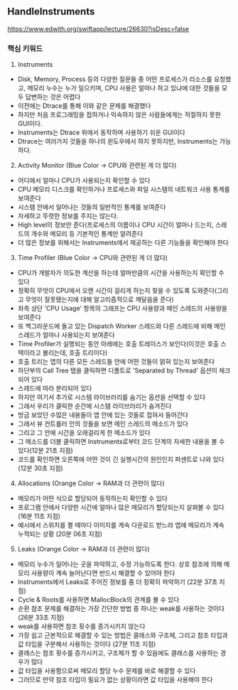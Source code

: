## HandleInstruments
https://www.edwith.org/swiftapp/lecture/26630?isDesc=false


### 핵심 키워드
1. Instruments
  - Disk, Memory, Process 등의 다양한 질문들 중 어떤 프로세스가 리소스를 요청했고, 메모리 누수는 누가 일으키며, CPU 사용은 얼마나 하고 있냐에 대한 것들을 모두 답변하는 것은 어렵다
  - 이전에는 Dtrace를 통해 이와 같은 문제를 해결했다
  - 하지만 처음 프로그래밍을 접하거나 익숙하지 않은 사람들에게는 적절하지 못한 GUI이다.
  - Instruments는 Dtrace 위에서 동작하며 사용하기 쉬운 GUI이다
  - Dtrace는 여러가지 것들을 하나의 윈도우에서 하지 못하지만, Instruments는 가능하다.
  
  
2. Activity Monitor (Blue Color -> CPU와 관련된 게 더 많다)
  - 어디에서 얼마나 CPU가 사용되는지 확인할 수 있다
  - CPU 메모리 디스크를 확인하거나 프로세스와 파일 시스템의 네트워크 사용 통계를 보여준다
  - 시스템 안에서 일어나는 것들의 일반적인 통계를 보여준다
  - 자세하고 뚜렷한 정보를 주지는 않는다. 
  - High level의 정보만 준다(프로세스의 이름이나 CPU 시간이 얼마나 드는지, 스레드의 개수와 메모리 등 기본적인 통계만 알려준다
  - 더 많은 정보를 위해서는 Instruments에서 제공하는 다른 기능들을 확인해야 한다
  
3. Time Profiler (Blue Color -> CPU와 관련된 게 더 많다)
  - CPU가 개발자가 의도한 계산을 하는데 얼마만큼의 시간을 사용하는지 확인할 수 있다
  - 정확히 무엇이 CPU에서 오랜 시간이 걸리게 하는지 찾을 수 있도록 도와준다(그리고 무엇이 잘못됐는지에 대해 알고리즘적으로 깨달음을 준다)
  - 좌측 상단 'CPU Usage' 항목의 그래프는 CPU 사용량과 메인 스레드의 사용량을 보여준다
  - 또 백그라운드에 돌고 있는 Dispatch Worker 스레드와 다른 스레드에 비해 메인 스레드가 얼마나 사용되는지 보여준다
  - Time Profiler가 실행되는 동안 아래에는 호출 트레이스가 보인다(이것은 호출 스택이라고 불리는데, 호출 트리이다)
  - 호출 트리는 앱의 다른 모든 스레드들 안에 어떤 것들이 얽혀 있는지 보여준다
  - 하단부의 Call Tree 탭을 클릭하면 디폴트로 'Separated by Thread' 옵션이 체크되어 있다
  - 스레드에 따라 분리되어 있다
  - 하지만 여기서 추가로 시스템 라이브러리를 숨기는 옵션을 선택할 수 있다
  - 그래서 우리가 클릭한 순간에 시스템 라이브러리가 숨겨진다
  - 방금 보았던 수많은 내용들이 앱 안에 있는 것들로 접혀서 들어간다
  - 그래서 뷰 컨트롤러 안의 것들을 보면 메인 스레드의 메소드가 있다
  - 그리고 그 안에 시간을 오래걸리게 한 메소드가 있다
  - 그 메소드를 더블 클릭하면 Instruments로부터 코드 단계의 자세한 내용을 볼 수 있다(12분 21초 지점)
  - 코드를 확인하면 오른쪽에 어떤 것이 긴 실행시간의 원인인지 퍼센트로 나와 있다(12분 30초 지점)  
  
  
4. Allocations (Orange Color -> RAM과 더 관련이 많다)
  - 메모리가 어떤 식으로 할당되어 동작하는지 확인할 수 있다
  - 프로그램 안에서 다양한 시간에 얼마나 많은 메모리가 할당되는지 살펴볼 수 있다(16분 11초 지점)
  - 예시에서 스위치를 켤 때마다 이미지를 계속 다운로드 받느라 앱에 메모리가 계속 누적되는 상황 (20분 06초 지점)
  
  
5. Leaks (Orange Color -> RAM과 더 관련이 많다)
  - 메모리 누수가 일어나는 곳을 파악하고, 수정 가능하도록 한다. 상호 참조에 의해 메모리 사용량이 계속 늘어난다면 반드시 해결할 수 있어야 한다
  - Instruments에서 Leaks로 주어진 정보를 좀 더 정확히 파악하기 (22분 37초 지점)
  - Cycle & Roots를 사용하면 MallocBlock의 관계를 볼 수 있다
  - 순환 참조 문제를 해결하는 가장 간단한 방법 중 하나는 weak를 사용하는 것이다 (26분 33초 지점)
  - weak를 사용하면 참조 횟수를 증가시키지 않는다
  - 가장 쉽고 근본적으로 해결할 수 있는 방법은 클래스와 구조체, 그리고 참조 타입과 값 타입을 구분해서 사용하는 것이다 (27분 11초 지점)
  - 클래스는 참조 횟수를 증가시키고, 구조체가 할 수 있음에도 클래스를 사용하는 경우가 많다
  - 값 타입을 사용함으로써 메모리 할당 누수 문제를 바로 해결할 수 있다
  - 그러므로 만약 참조 타입이 필요가 없는 상황이라면 값 타입을 사용해야 한다


